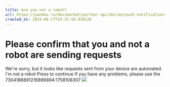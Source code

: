 ```yaml
---
title: Are you not a robot?
url: https://yandex.ru/dev/market/partner-api/doc/en/push-notifications/concepts/quick-start-notifications-node-express
crawled_at: 2025-09-17T14:25:10.910126
---
```


# Please confirm that you and not a robot are sending requests
We're sorry, but it looks like requests sent from your device are automated. 
I'm not a robot Press to continue
If you have any problems, please use the 
7304186891216896894:1758108307
![](https://adfstat.yandex.ru/captcha?req_id=1758108307937917-773293555781243204-balancer-l7leveler-kubr-yp-sas-204-BAL&unique_key=7304186891216896894)
